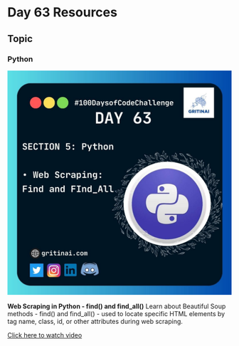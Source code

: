 # Day 63 Resources

## Topic

### Python

![100 days of code Day 63](https://github.com/GritinAI/100daysofcode2.0/blob/main/Images/Day63.jpg)

**Web Scraping in Python - find() and find_all()**
Learn about Beautiful Soup methods - find() and find_all() - used to locate specific HTML elements by tag name, class, id, or other attributes during web scraping.

[Click here to watch video](https://youtu.be/xjA1HjvmoMY?si=bPoS6GZZNoSBEjDS)






